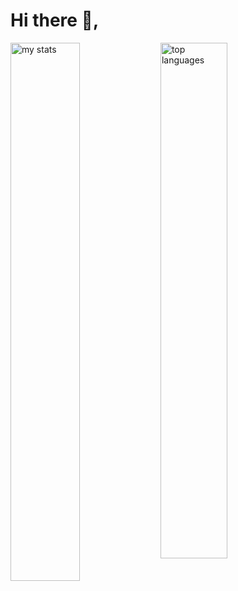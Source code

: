 # Hi there 👋,
<img alt="my stats" align="left" width="47%" src="https://github-readme-stats.vercel.app/api?username=aungpyaephyo-dev&show_icons=true"> 
<img alt="top languages" align="left" width="46%" src="https://github-readme-stats.vercel.app/api/top-langs/?username=aungpyaephyo-dev&layout=compact">
